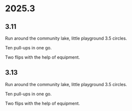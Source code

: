 # 2025.3

## 3.11

Run around the community lake, little playground 3.5 circles.

Ten pull-ups in one go.

Two flips with the help of equipment.

## 3.13

Run around the community lake, little playground 3.5 circles.

Ten pull-ups in one go.

Two flips with the help of equipment.
